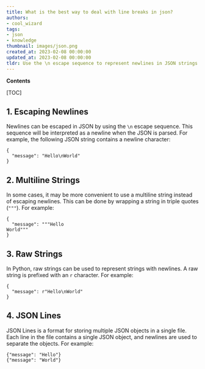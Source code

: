 ```yaml
---
title: What is the best way to deal with line breaks in json?
authors:
- cool_wizard
tags:
- json
- knowledge
thumbnail: images/json.png
created_at: 2023-02-08 00:00:00
updated_at: 2023-02-08 00:00:00
tldr: Use the \n escape sequence to represent newlines in JSON strings.
---
```


**Contents**

[TOC]

## 1. Escaping Newlines

Newlines can be escaped in JSON by using the `\n` escape sequence. This sequence will be interpreted as a newline when the JSON is parsed. For example, the following JSON string contains a newline character:

```
{
  "message": "Hello\nWorld"
}
```

## 2. Multiline Strings

In some cases, it may be more convenient to use a multiline string instead of escaping newlines. This can be done by wrapping a string in triple quotes (`"""`). For example:

```
{
  "message": """Hello
World"""
}
```

## 3. Raw Strings

In Python, raw strings can be used to represent strings with newlines. A raw string is prefixed with an `r` character. For example:

```
{
  "message": r"Hello\nWorld"
}
```

## 4. JSON Lines

JSON Lines is a format for storing multiple JSON objects in a single file. Each line in the file contains a single JSON object, and newlines are used to separate the objects. For example:

```
{"message": "Hello"}
{"message": "World"}
```
